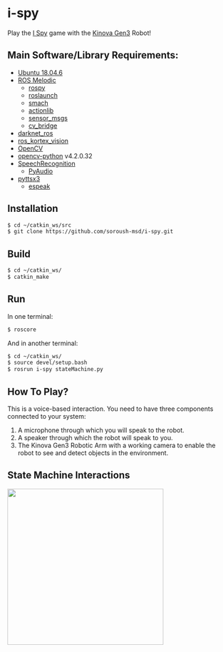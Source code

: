 # i-spy
Play the [I Spy] game with the [Kinova Gen3] Robot!

## Main Software/Library Requirements:
- [Ubuntu 18.04.6]
- [ROS Melodic]
  - [rospy]
  - [roslaunch]
  - [smach]
  - [actionlib]
  - [sensor_msgs]
  - [cv_bridge]
- [darknet_ros]
- [ros_kortex_vision]
- [OpenCV]
- [opencv-python] v4.2.0.32
- [SpeechRecognition]
  - [PyAudio]
- [pyttsx3]
  - [espeak]


## Installation

```sh
$ cd ~/catkin_ws/src
$ git clone https://github.com/soroush-msd/i-spy.git
```


## Build

```sh
$ cd ~/catkin_ws/
$ catkin_make
```
## Run

In one terminal:
```sh
$ roscore
```
And in another terminal:
```sh
$ cd ~/catkin_ws/
$ source devel/setup.bash
$ rosrun i-spy stateMachine.py
```
## How To Play?
This is a voice-based interaction. You need to have three components connected to your system:
1. A microphone through which you will speak to the robot.
2. A speaker through which the robot will speak to you.
3. The Kinova Gen3 Robotic Arm with a working camera to enable the robot to see and detect objects in the environment.

## State Machine Interactions

<img src="https://user-images.githubusercontent.com/83174840/176863533-5570e49f-d987-4cc4-bc51-cee35bc2f47f.png" width="350" height="350" />


  [darknet_ros]: <https://github.com/leggedrobotics/darknet_ros>
  [OpenCV]: <https://docs.opencv.org/4.x/d7/d9f/tutorial_linux_install.html>
  [SpeechRecognition]: <https://pypi.org/project/SpeechRecognition/>
  [pyttsx3]: <https://pypi.org/project/pyttsx3/>
  [cv_bridge]: <http://wiki.ros.org/cv_bridge>
  [smach]: <http://wiki.ros.org/smach>
  [opencv-python]: <https://pypi.org/project/opencv-python/>
  [actionlib]: <http://wiki.ros.org/actionlib>
  [sensor_msgs]: <http://wiki.ros.org/sensor_msgs>
  [roslaunch]: <http://wiki.ros.org/roslaunch/API%20Usage>
  [rospy]: <http://wiki.ros.org/rospy>
  [ROS Melodic]: <http://wiki.ros.org/melodic/Installation/Ubuntu>
  [Ubuntu 18.04.6]: <https://releases.ubuntu.com/18.04/>
  [Kinova Gen3]: <https://www.kinovarobotics.com/product/gen3-robots>
  [ros_kortex_vision]: <https://github.com/Kinovarobotics/ros_kortex_vision>
  [espeak]: <http://espeak.sourceforge.net>
  [PyAudio]: <http://people.csail.mit.edu/hubert/pyaudio/#downloads>
  [I Spy]: <https://en.wikipedia.org/wiki/I_spy>
